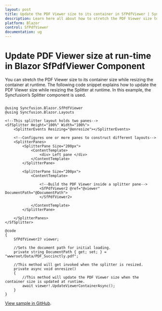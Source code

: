 ```yaml
---
layout: post
title: Update the PDF Viewer size to its container in SfPdfViewer | Syncfusion
description: Learn here all about how to stretch the PDF Viewer size to its container in Syncfusion Blazor SfPdfViewer component.
platform: Blazor
control: SfPdfViewer
documentation: ug
---
```


# Update PDF Viewer size at run-time in Blazor SfPdfViewer Component

You can stretch the PDF Viewer size to its container size while resizing the container at runtime. The following code snippet explains how to update the PDF Viewer size while resizing the Splitter at runtime. In this example, the Syncfusion’s Splitter component is used.

```cshtml

@using Syncfusion.Blazor.SfPdfViewer
@using Syncfusion.Blazor.Layouts

<!--This splitter layout holds two panes-->
<SfSplitter Height="100%" Width="100%">
    <SplitterEvents Resizing="@onresize"></SplitterEvents>

    <!--Configures one or more panes to construct different layouts-->
    <SplitterPanes>
        <SplitterPane Size="200px">
            <ContentTemplate>
                <div> Left pane </div>
            </ContentTemplate>
        </SplitterPane>

        <SplitterPane Size="200px">
            <ContentTemplate>

                <!--Build the PDF Viewer inside a splitter pane-->
                <SfPdfViewer2 @ref="@viewer" DocumentPath="@DocumentPath">
                </SfPdfViewer2>
            
            </ContentTemplate>
        </SplitterPane>
        
    </SplitterPanes>
</SfSplitter>

@code 
{
    SfPdfViewer2? viewer;

    //Sets the document path for initial loading.
    private string DocumentPath { get; set; } = "wwwroot/Data/PDF_Succinctly.pdf";

    //This method will get invoked when the splitter is resized.
    private async void onresize()
    {
        //This method will update the PDF Viewer size when the container size is updated at runtime.
        await viewer!.UpdateViewerContainerAsync();
    }
}

```

[View sample in GitHub](https://github.com/SyncfusionExamples/blazor-pdf-viewer-examples/tree/master/Common/Resize%20the%20PDF%20Viewer%20to%20its%20parent%20element%20on%20Splitter%20-%20SfPdfViewer).
